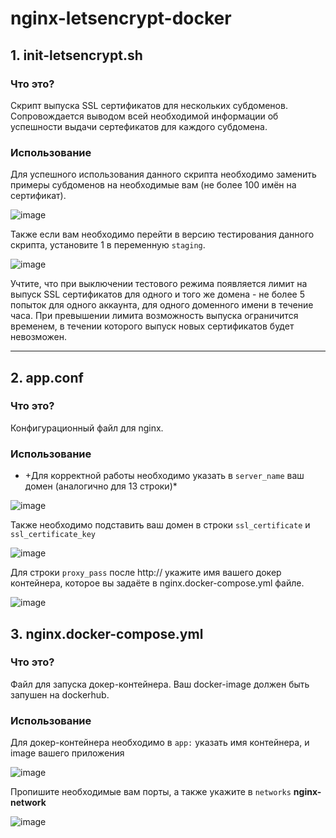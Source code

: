 # nginx-letsencrypt-docker 

## **1. init-letsencrypt.sh**
### Что это?

   Скрипт выпуска SSL сертификатов для нескольких субдоменов. Сопровождается выводом всей необходимой информации об успешности выдачи сертефикатов для каждого субдомена.
  
### Использование

  Для успешного использования данного скрипта необходимо заменить примеры субдоменов на необходимые вам (не более 100 имён на сертификат).
  
  ![image](https://user-images.githubusercontent.com/60391056/191938015-cfa3ac66-b934-49ce-9081-50fcd7a6cb4a.png)
  
  
  Также если вам необходимо перейти в версию тестирования данного скрипта, установите 1 в переменную `staging`.
  
  ![image](https://user-images.githubusercontent.com/60391056/191938447-0ac45e73-1aa5-40d6-8e10-7a221a6e110e.png)


  Учтите, что при выключении тестового режима появляется лимит на выпуск SSL сертификатов для одного и того же домена - не более 5 попыток для одного аккаунта, для одного доменного имени в течение часа. При превышении лимита возможность выпуска ограничится временем, в течении которого выпуск новых сертификатов будет невозможен.
 _________________________________

## **2. app.conf**
### Что это?

  Конфигурационный файл для nginx.
  
 ### Использование
 
  * +Для корректной работы необходимо указать в `server_name` ваш домен (аналогично для 13 строки)*
  
   ![image](https://user-images.githubusercontent.com/60391056/191952387-9e59cd8f-1540-4cf2-8c5f-84ecadc54c7c.png)


   Также необходимо подставить ваш домен в строки `ssl_certificate` и `ssl_certificate_key`
   
   ![image](https://user-images.githubusercontent.com/60391056/191953785-1e50efcf-705d-4193-abb1-93a3e3a8540c.png)
   
   
   Для строки `proxy_pass` после http:// укажите имя вашего докер контейнера, которое вы задаёте в nginx.docker-compose.yml файле.
   
   ![image](https://user-images.githubusercontent.com/60391056/191954336-8bc6b591-2395-4aa2-a0e9-ea53455ec296.png)


  ## **3. nginx.docker-compose.yml**
  ### Что это?
  
  Файл для запуска докер-контейнера. Ваш docker-image должен быть запушен на dockerhub.
  
   ### Использование
   Для докер-контейнера необходимо в `app:` указать имя контейнера, и image вашего приложения
   
   ![image](https://user-images.githubusercontent.com/60391056/191964485-f2aa9f8e-f07f-435d-b64a-cdf6a2399028.png)
   
   
   Пропишите необходимые вам порты, а также укажите в `networks` **nginx-network**
   
   ![image](https://user-images.githubusercontent.com/60391056/191964921-e3d3a5dd-1149-40af-bed4-f3b688aecc66.png)


   
 
   


